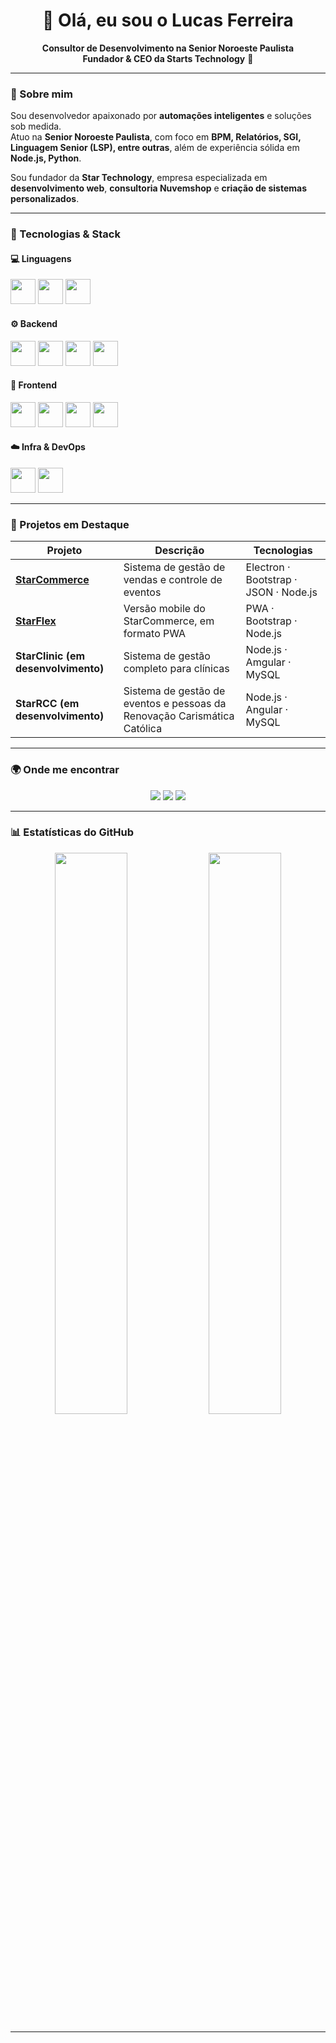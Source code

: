 <h1 align="center">👋 Olá, eu sou o Lucas Ferreira</h1>

<p align="center">
  <b>Consultor de Desenvolvimento na Senior Noroeste Paulista</b><br>
  <b>Fundador & CEO da Starts Technology</b> 🚀
</p>

---

### 💼 Sobre mim
Sou desenvolvedor apaixonado por **automações inteligentes** e soluções sob medida.  
Atuo na **Senior Noroeste Paulista**, com foco em **BPM, Relatórios, SGI, Linguagem Senior (LSP), entre outras**, além de experiência sólida em **Node.js, Python**.  

Sou fundador da **Star Technology**, empresa especializada em **desenvolvimento web**, **consultoria Nuvemshop** e **criação de sistemas personalizados**.

---

### 🧠 Tecnologias & Stack

#### 💻 Linguagens
<p align="left">
  <img src="https://cdn.jsdelivr.net/gh/devicons/devicon/icons/javascript/javascript-original.svg" width="40" height="40"/>
  <img src="https://cdn.jsdelivr.net/gh/devicons/devicon/icons/python/python-original.svg" width="40" height="40"/>
  <img src="https://cdn.jsdelivr.net/gh/devicons/devicon/icons/sqlite/sqlite-original.svg" width="40" height="40"/>
</p>

#### ⚙️ Backend
<p align="left">
  <img src="https://cdn.jsdelivr.net/gh/devicons/devicon/icons/nodejs/nodejs-original.svg" width="40" height="40"/>
  <img src="https://cdn.jsdelivr.net/gh/devicons/devicon/icons/express/express-original.svg" width="40" height="40"/>
  <img src="https://cdn.jsdelivr.net/gh/devicons/devicon/icons/firebase/firebase-plain.svg" width="40" height="40"/>
  <img src="https://cdn.jsdelivr.net/gh/devicons/devicon/icons/postgresql/postgresql-original.svg" width="40" height="40"/>
</p>

#### 🎨 Frontend
<p align="left">
  <img src="https://cdn.jsdelivr.net/gh/devicons/devicon/icons/react/react-original.svg" width="40" height="40"/>
  <img src="https://cdn.jsdelivr.net/gh/devicons/devicon/icons/html5/html5-original.svg" width="40" height="40"/>
  <img src="https://cdn.jsdelivr.net/gh/devicons/devicon/icons/css3/css3-original.svg" width="40" height="40"/>
  <img src="https://cdn.jsdelivr.net/gh/devicons/devicon/icons/bootstrap/bootstrap-original.svg" width="40" height="40"/>
</p>

#### ☁️ Infra & DevOps
<p align="left">
  <img src="https://cdn.jsdelivr.net/gh/devicons/devicon/icons/heroku/heroku-original.svg" width="40" height="40"/>
  <img src="https://cdn.jsdelivr.net/gh/devicons/devicon/icons/github/github-original.svg" width="40" height="40"/>
</p>

---

### 🚀 Projetos em Destaque

| Projeto | Descrição | Tecnologias |
|----------|------------|--------------|
| **[StarCommerce](#)** | Sistema de gestão de vendas e controle de eventos | Electron · Bootstrap · JSON · Node.js |
| **[StarFlex](#)** | Versão mobile do StarCommerce, em formato PWA | PWA · Bootstrap · Node.js |
| **StarClinic (em desenvolvimento)** | Sistema de gestão completo para clínicas | Node.js · Amgular · MySQL |
| **StarRCC (em desenvolvimento)** | Sistema de gestão de eventos e pessoas da Renovação Carismática Católica | Node.js · Angular · MySQL |

---

### 🌍 Onde me encontrar
<p align="center">
  <a href="mailto:lucas@startstechnology.com.br"><img src="https://img.shields.io/badge/Email-startssolucaotech@gmail.comr-red?style=for-the-badge&logo=gmail"></a>
  <a href="https://www.linkedin.com/in/lucasmoreiraferreira"><img src="https://img.shields.io/badge/LinkedIn-Lucas%20Moreira%20Ferreira-blue?style=for-the-badge&logo=linkedin"></a>
  <a href="https://startstechnology.com.br"><img src="https://img.shields.io/badge/Site-[startstechnology.com.br](https://starwebti.com/)-black?style=for-the-badge&logo=firefox"></a>
</p>

---

### 📊 Estatísticas do GitHub

<p align="center">
  <img width="48%" src="https://github-readme-stats.vercel.app/api?username=MrLucasMoreira&show_icons=true&theme=tokyonight&hide_border=true" />
  <img width="48%" src="https://github-readme-streak-stats.herokuapp.com/?user=MrLucasMoreira&theme=tokyonight&hide_border=true" />
</p>

---

